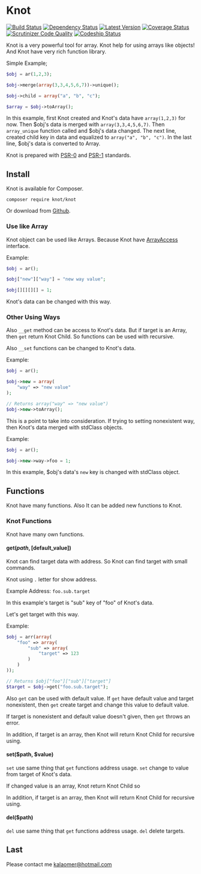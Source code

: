 # Knot

[![Build Status](https://travis-ci.org/kalaomer/knot.svg?branch=v1.1.2)](https://travis-ci.org/kalaomer/knot)
[![Dependency Status](https://www.versioneye.com/user/projects/53530290fe0d079af90001d5/badge.png)](https://www.versioneye.com/user/projects/53530290fe0d079af90001d5)
[![Latest Version](http://img.shields.io/github/tag/kalaomer/knot.svg)](https://github.com/kalaomer/knot/releases)
[![Coverage Status](https://coveralls.io/repos/kalaomer/knot/badge.png)](https://coveralls.io/r/kalaomer/knot)
[![Scrutinizer Code Quality](https://scrutinizer-ci.com/g/kalaomer/knot/badges/quality-score.png?b=master)](https://scrutinizer-ci.com/g/kalaomer/knot/?branch=master)
[![Codeship Status](https://codeship.com/projects/750dea50-d457-0132-92b5-2a5ebe748396/status?branch=master)](https://codeship.com/projects/750dea50-d457-0132-92b5-2a5ebe748396/status?branch=master)


Knot is a very powerful tool for array. Knot help for using arrays like objects! And Knot have very rich function library.

Simple Example;
```php
$obj = ar(1,2,3);

$obj->merge(array(3,3,4,5,6,7))->unique();

$obj->child = array("a", "b", "c");

$array = $obj->toArray();
```

In this example, first Knot created and Knot's data have ```array(1,2,3)``` for now. Then $obj's data is merged with ```array(3,3,4,5,6,7)```. Then ```array_unique``` function called and $obj's data changed. The next line, created child key in data and equalized to ```array("a", "b", "c")```. In the last line, $obj's data is converted to Array.

Knot is prepared with [PSR-0](http://www.php-fig.org/psr/psr-0/) and [PSR-1](http://www.php-fig.org/psr/psr-1/) standards.

## Install

Knot is available for Composer.

    composer require knot/knot

Or download from [Github](https://github.com/kalaomer/knot/archive/master.zip).

### Use like Array

Knot object can be used like Arrays. Because Knot have [ArrayAccess](http://www.php.net/manual/en/class.arrayaccess.php) interface.

Example:
```php
$obj = ar();

$obj["new"]["way"] = "new way value";

$obj[][][][] = 1;
```

Knot's data can be changed with this way.

### Other Using Ways

Also ```__get``` method can be access to Knot's data. But if target is an Array, then ```get``` return Knot Child. So functions can be used with recursive.

Also ```__set``` functions can be changed to Knot's data.

Example:
```php
$obj = ar();

$obj->new = array(
    "way" => "new value"
);

// Returns array("way" => "new value")
$obj->new->toArray();
```

This is a point to take into consideration. If trying to setting nonexistent way, then Knot's data merged with stdClass objects.

Example:
```php
$obj = ar();

$obj->new->way->foo = 1;
```

In this example, $obj's data's ```new``` key is changed with stdClass object.

## Functions

Knot have many functions. Also It can be added new functions to Knot.

### Knot Functions

Knot have many own functions.

#### get($path, [$default_value])

Knot can find target data with address. So Knot can find target with small commands.

Knot using ```.``` letter for show address.

Example Address: ```foo.sub.target```

In this example's target is "sub" key of "foo" of Knot's data.

Let's get target with this way.

Example:
```php
$obj = arr(array(
    "foo" => array(
        "sub" => array(
            "target" => 123
        )
    )
));

// Returns $obj["foo"]["sub"]["target"]
$target = $obj->get("foo.sub.target");
```

Also ```get``` can be used with default value. If ```get``` have default value and target nonexistent, then ```get``` create target and change this value to default value.

If target is nonexistent and default value doesn't given, then ```get``` throws an error.

In addition, if target is an array, then Knot will return Knot Child for recursive using.

#### set($path, $value)

```set``` use same thing that ```get``` functions address usage. ```set``` change to value from target of Knot's data.

If changed value is an array, Knot return Knot Child so

In addition, if target is an array, then Knot will return Knot Child for recursive using.

#### del($path)

```del``` use same thing that ```get``` functions address usage. ```del``` delete targets.

## Last

Please contact me kalaomer@hotmail.com
